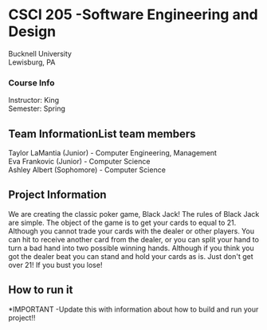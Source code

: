 # CSCI 205 -Software Engineering and Design
Bucknell University  
Lewisburg, PA

### Course Info
Instructor: King
<br> Semester: Spring

## Team InformationList team members
Taylor LaMantia (Junior) - Computer Engineering, Management
<br> Eva Frankovic (Junior) - Computer Science
<br> Ashley Albert (Sophomore) - Computer Science

## Project Information
We are creating the classic poker game, Black Jack! The rules of Black Jack are simple.
The object of the game is to get your cards to equal to 21. Although you cannot trade your
cards with the dealer or other players. You can hit to receive another card from the dealer, or
you can split your hand to turn a bad hand into two possible winning hands.  Although if you
think you got the dealer beat you can stand and hold your cards as is. Just don't get 
over 21! If you bust you lose!

## How to run it
*IMPORTANT -Update this with information about how to build and run your 
project!!